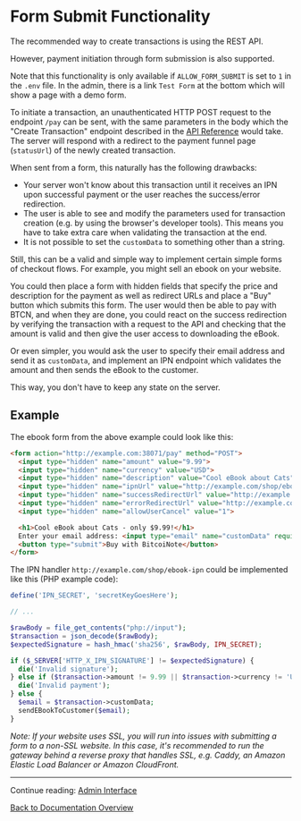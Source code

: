 # Form Submit Functionality

The recommended way to create transactions is using the REST API.

However, payment initiation through form submission is also supported.

Note that this functionality is only available if `ALLOW_FORM_SUBMIT` is set to `1` in the `.env` file. In the admin, there is a link `Test Form` at the bottom which will show a page with a demo form.

To initiate a transaction, an unauthenticated HTTP POST request to the endpoint `/pay` can be sent, with the same parameters in the body which the "Create Transaction" endpoint described in the [API Reference](api-reference.md) would take. The server will respond with a redirect to the payment funnel page (`statusUrl`) of the newly created transaction.

When sent from a form, this naturally has the following drawbacks:

* Your server won't know about this transaction until it receives an IPN upon successful payment or the user reaches the success/error redirection.
* The user is able to see and modify the parameters used for transaction creation (e.g. by using the browser's developer tools). This means you have to take extra care when validating the transaction at the end.
* It is not possible to set the `customData` to something other than a string.

Still, this can be a valid and simple way to implement certain simple forms of checkout flows. For example, you might sell an ebook on your website.

You could then place a form with hidden fields that specify the price and description for the payment as well as redirect URLs and place a "Buy" button which submits this form. The user would then be able to pay with BTCN, and when they are done, you could react on the success redirection by verifying the transaction with a request to the API and checking that the amount is valid and then give the user access to downloading the eBook.

Or even simpler, you would ask the user to specify their email address and send it as `customData`, and implement an IPN endpoint which validates the amount and then sends the eBook to the customer.

This way, you don't have to keep any state on the server.

## Example

The ebook form from the above example could look like this:

```html
<form action="http://example.com:38071/pay" method="POST">
  <input type="hidden" name="amount" value="9.99">
  <input type="hidden" name="currency" value="USD">
  <input type="hidden" name="description" value="Cool eBook about Cats">
  <input type="hidden" name="ipnUrl" value="http://example.com/shop/ebook-ipn">
  <input type="hidden" name="successRedirectUrl" value="http://example.com/shop/thank-you">
  <input type="hidden" name="errorRedirectUrl" value="http://example.com/shop">
  <input type="hidden" name="allowUserCancel" value="1">

  <h1>Cool eBook about Cats - only $9.99!</h1>
  Enter your email address: <input type="email" name="customData" required>
  <button type="submit">Buy with BitcoiNote</button>
</form>
```

The IPN handler `http://example.com/shop/ebook-ipn` could be implemented like this (PHP example code):

```php
define('IPN_SECRET', 'secretKeyGoesHere');

// ...

$rawBody = file_get_contents("php://input");
$transaction = json_decode($rawBody);
$expectedSignature = hash_hmac('sha256', $rawBody, IPN_SECRET);

if ($_SERVER['HTTP_X_IPN_SIGNATURE'] != $expectedSignature) {
  die('Invalid signature');
} else if ($transaction->amount != 9.99 || $transaction->currency != 'USD') {
  die('Invalid payment');
} else {
  $email = $transaction->customData;
  sendEBookToCustomer($email);
}

```

_Note: If your website uses SSL, you will run into issues with submitting a form to a non-SSL website. In this case, it's recommended to run the gateway behind a reverse proxy that handles SSL, e.g. Caddy, an Amazon Elastic Load Balancer or Amazon CloudFront._

-----

Continue reading: [Admin Interface](admin-interface.md)

[Back to Documentation Overview](index.md)
